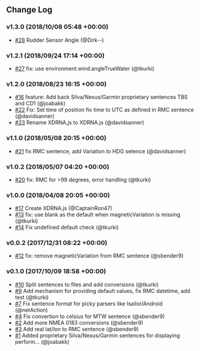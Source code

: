 ## Change Log

### v1.3.0 (2018/10/08 05:48 +00:00)
- [#28](https://github.com/SignalK/signalk-to-nmea0183/pull/28) Rudder Sensor Angle (@Dirk--)

### v1.2.1 (2018/09/24 17:14 +00:00)
- [#27](https://github.com/SignalK/signalk-to-nmea0183/pull/27) fix: use environment.wind.angleTrueWater (@tkurki)

### v1.2.0 (2018/08/23 16:15 +00:00)
- [#16](https://github.com/SignalK/signalk-to-nmea0183/pull/16) feature: Add back Silva/Nexus/Garmin proprietary sentences TBS and CD1 (@joabakk)
- [#22](https://github.com/SignalK/signalk-to-nmea0183/pull/22) Fix: Set time of position fix time to UTC as defined in RMC sentence (@davidsanner)
- [#23](https://github.com/SignalK/signalk-to-nmea0183/pull/23) Rename XDRNA,js to XDRNA.js (@davidsanner)

### v1.1.0 (2018/05/08 20:15 +00:00)
- [#21](https://github.com/SignalK/signalk-to-nmea0183/pull/21) fix RMC sentence, add Variation to HDG setence (@davidsanner)

### v1.0.2 (2018/05/07 04:20 +00:00)
- [#20](https://github.com/SignalK/signalk-to-nmea0183/pull/20) fix: RMC for >99 degrees, error handling (@tkurki)

### v1.0.0 (2018/04/08 20:05 +00:00)
- [#17](https://github.com/SignalK/signalk-to-nmea0183/pull/17) Create XDRNA.js (@CaptainRon47)
- [#13](https://github.com/SignalK/signalk-to-nmea0183/pull/13) fix: use blank as the default when magneticVariation is missing (@tkurki)
- [#14](https://github.com/SignalK/signalk-to-nmea0183/pull/14) Fix undefined default check (@tkurki)

### v0.0.2 (2017/12/31 08:22 +00:00)
- [#12](https://github.com/SignalK/signalk-to-nmea0183/pull/12) fix: remove magneticVariation from RMC sentence (@sbender9)

### v0.1.0 (2017/10/09 18:58 +00:00)
- [#10](https://github.com/SignalK/signalk-to-nmea0183/pull/10) Split sentences to files and add conversions (@tkurki)
- [#9](https://github.com/SignalK/signalk-to-nmea0183/pull/9) Add mechanism for providing default values, fix RMC datetime, add test (@tkurki)
- [#7](https://github.com/SignalK/signalk-to-nmea0183/pull/7) Fix sentence format for picky parsers like Isailor/Android (@netAction)
- [#4](https://github.com/SignalK/signalk-to-nmea0183/pull/4) Fix convertion to celsius for MTW sentence (@sbender9)
- [#2](https://github.com/SignalK/signalk-to-nmea0183/pull/2) Add more NMEA 0183 conversions  (@sbender9)
- [#3](https://github.com/SignalK/signalk-to-nmea0183/pull/3) Add real lat/lon to RMC sentence (@sbender9)
- [#1](https://github.com/SignalK/signalk-to-nmea0183/pull/1) Added proprietary Silva/Nexus/Garmin sentences for displaying perform… (@joabakk)